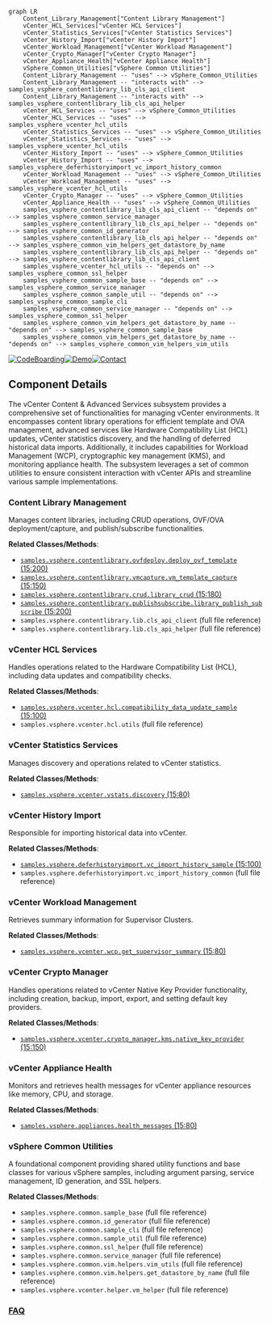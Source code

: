 ```mermaid
graph LR
    Content_Library_Management["Content Library Management"]
    vCenter_HCL_Services["vCenter HCL Services"]
    vCenter_Statistics_Services["vCenter Statistics Services"]
    vCenter_History_Import["vCenter History Import"]
    vCenter_Workload_Management["vCenter Workload Management"]
    vCenter_Crypto_Manager["vCenter Crypto Manager"]
    vCenter_Appliance_Health["vCenter Appliance Health"]
    vSphere_Common_Utilities["vSphere Common Utilities"]
    Content_Library_Management -- "uses" --> vSphere_Common_Utilities
    Content_Library_Management -- "interacts with" --> samples_vsphere_contentlibrary_lib_cls_api_client
    Content_Library_Management -- "interacts with" --> samples_vsphere_contentlibrary_lib_cls_api_helper
    vCenter_HCL_Services -- "uses" --> vSphere_Common_Utilities
    vCenter_HCL_Services -- "uses" --> samples_vsphere_vcenter_hcl_utils
    vCenter_Statistics_Services -- "uses" --> vSphere_Common_Utilities
    vCenter_Statistics_Services -- "uses" --> samples_vsphere_vcenter_hcl_utils
    vCenter_History_Import -- "uses" --> vSphere_Common_Utilities
    vCenter_History_Import -- "uses" --> samples_vsphere_deferhistoryimport_vc_import_history_common
    vCenter_Workload_Management -- "uses" --> vSphere_Common_Utilities
    vCenter_Workload_Management -- "uses" --> samples_vsphere_vcenter_hcl_utils
    vCenter_Crypto_Manager -- "uses" --> vSphere_Common_Utilities
    vCenter_Appliance_Health -- "uses" --> vSphere_Common_Utilities
    samples_vsphere_contentlibrary_lib_cls_api_client -- "depends on" --> samples_vsphere_common_service_manager
    samples_vsphere_contentlibrary_lib_cls_api_helper -- "depends on" --> samples_vsphere_common_id_generator
    samples_vsphere_contentlibrary_lib_cls_api_helper -- "depends on" --> samples_vsphere_common_vim_helpers_get_datastore_by_name
    samples_vsphere_contentlibrary_lib_cls_api_helper -- "depends on" --> samples_vsphere_contentlibrary_lib_cls_api_client
    samples_vsphere_vcenter_hcl_utils -- "depends on" --> samples_vsphere_common_ssl_helper
    samples_vsphere_common_sample_base -- "depends on" --> samples_vsphere_common_service_manager
    samples_vsphere_common_sample_util -- "depends on" --> samples_vsphere_common_sample_cli
    samples_vsphere_common_service_manager -- "depends on" --> samples_vsphere_common_ssl_helper
    samples_vsphere_common_vim_helpers_get_datastore_by_name -- "depends on" --> samples_vsphere_common_sample_base
    samples_vsphere_common_vim_helpers_get_datastore_by_name -- "depends on" --> samples_vsphere_common_vim_helpers_vim_utils
```
[![CodeBoarding](https://img.shields.io/badge/Generated%20by-CodeBoarding-9cf?style=flat-square)](https://github.com/CodeBoarding/GeneratedOnBoardings)[![Demo](https://img.shields.io/badge/Try%20our-Demo-blue?style=flat-square)](https://www.codeboarding.org/demo)[![Contact](https://img.shields.io/badge/Contact%20us%20-%20contact@codeboarding.org-lightgrey?style=flat-square)](mailto:contact@codeboarding.org)

## Component Details

The vCenter Content & Advanced Services subsystem provides a comprehensive set of functionalities for managing vCenter environments. It encompasses content library operations for efficient template and OVA management, advanced services like Hardware Compatibility List (HCL) updates, vCenter statistics discovery, and the handling of deferred historical data imports. Additionally, it includes capabilities for Workload Management (WCP), cryptographic key management (KMS), and monitoring appliance health. The subsystem leverages a set of common utilities to ensure consistent interaction with vCenter APIs and streamline various sample implementations.

### Content Library Management
Manages content libraries, including CRUD operations, OVF/OVA deployment/capture, and publish/subscribe functionalities.


**Related Classes/Methods**:

- <a href="https://github.com/vmware/vsphere-automation-sdk-python/blob/master/samples/vsphere/contentlibrary/ovfdeploy/deploy_ovf_template.py#L15-L200" target="_blank" rel="noopener noreferrer">`samples.vsphere.contentlibrary.ovfdeploy.deploy_ovf_template` (15:200)</a>
- <a href="https://github.com/vmware/vsphere-automation-sdk-python/blob/master/samples/vsphere/contentlibrary/vmcapture/vm_template_capture.py#L15-L150" target="_blank" rel="noopener noreferrer">`samples.vsphere.contentlibrary.vmcapture.vm_template_capture` (15:150)</a>
- <a href="https://github.com/vmware/vsphere-automation-sdk-python/blob/master/samples/vsphere/contentlibrary/crud/library_crud.py#L15-L180" target="_blank" rel="noopener noreferrer">`samples.vsphere.contentlibrary.crud.library_crud` (15:180)</a>
- <a href="https://github.com/vmware/vsphere-automation-sdk-python/blob/master/samples/vsphere/contentlibrary/publishsubscribe/library_publish_subscribe.py#L15-L200" target="_blank" rel="noopener noreferrer">`samples.vsphere.contentlibrary.publishsubscribe.library_publish_subscribe` (15:200)</a>
- `samples.vsphere.contentlibrary.lib.cls_api_client` (full file reference)
- `samples.vsphere.contentlibrary.lib.cls_api_helper` (full file reference)


### vCenter HCL Services
Handles operations related to the Hardware Compatibility List (HCL), including data updates and compatibility checks.


**Related Classes/Methods**:

- <a href="https://github.com/vmware/vsphere-automation-sdk-python/blob/master/samples/vsphere/vcenter/hcl/compatibility_data_update_sample.py#L15-L100" target="_blank" rel="noopener noreferrer">`samples.vsphere.vcenter.hcl.compatibility_data_update_sample` (15:100)</a>
- `samples.vsphere.vcenter.hcl.utils` (full file reference)


### vCenter Statistics Services
Manages discovery and operations related to vCenter statistics.


**Related Classes/Methods**:

- <a href="https://github.com/vmware/vsphere-automation-sdk-python/blob/master/samples/vsphere/vcenter/vstats/discovery.py#L15-L80" target="_blank" rel="noopener noreferrer">`samples.vsphere.vcenter.vstats.discovery` (15:80)</a>


### vCenter History Import
Responsible for importing historical data into vCenter.


**Related Classes/Methods**:

- <a href="https://github.com/vmware/vsphere-automation-sdk-python/blob/master/samples/vsphere/deferhistoryimport/vc_import_history_sample.py#L15-L100" target="_blank" rel="noopener noreferrer">`samples.vsphere.deferhistoryimport.vc_import_history_sample` (15:100)</a>
- `samples.vsphere.deferhistoryimport.vc_import_history_common` (full file reference)


### vCenter Workload Management
Retrieves summary information for Supervisor Clusters.


**Related Classes/Methods**:

- <a href="https://github.com/vmware/vsphere-automation-sdk-python/blob/master/samples/vsphere/vcenter/wcp/get_supervisor_summary.py#L15-L80" target="_blank" rel="noopener noreferrer">`samples.vsphere.vcenter.wcp.get_supervisor_summary` (15:80)</a>


### vCenter Crypto Manager
Handles operations related to vCenter Native Key Provider functionality, including creation, backup, import, export, and setting default key providers.


**Related Classes/Methods**:

- <a href="https://github.com/vmware/vsphere-automation-sdk-python/blob/master/samples/vsphere/vcenter/crypto_manager/kms/native_key_provider.py#L15-L150" target="_blank" rel="noopener noreferrer">`samples.vsphere.vcenter.crypto_manager.kms.native_key_provider` (15:150)</a>


### vCenter Appliance Health
Monitors and retrieves health messages for vCenter appliance resources like memory, CPU, and storage.


**Related Classes/Methods**:

- <a href="https://github.com/vmware/vsphere-automation-sdk-python/blob/master/samples/vsphere/appliances/health_messages.py#L15-L80" target="_blank" rel="noopener noreferrer">`samples.vsphere.appliances.health_messages` (15:80)</a>


### vSphere Common Utilities
A foundational component providing shared utility functions and base classes for various vSphere samples, including argument parsing, service management, ID generation, and SSL helpers.


**Related Classes/Methods**:

- `samples.vsphere.common.sample_base` (full file reference)
- `samples.vsphere.common.id_generator` (full file reference)
- `samples.vsphere.common.sample_cli` (full file reference)
- `samples.vsphere.common.sample_util` (full file reference)
- `samples.vsphere.common.ssl_helper` (full file reference)
- `samples.vsphere.common.service_manager` (full file reference)
- `samples.vsphere.common.vim.helpers.vim_utils` (full file reference)
- `samples.vsphere.common.vim.helpers.get_datastore_by_name` (full file reference)
- `samples.vsphere.vcenter.helper.vm_helper` (full file reference)




### [FAQ](https://github.com/CodeBoarding/GeneratedOnBoardings/tree/main?tab=readme-ov-file#faq)